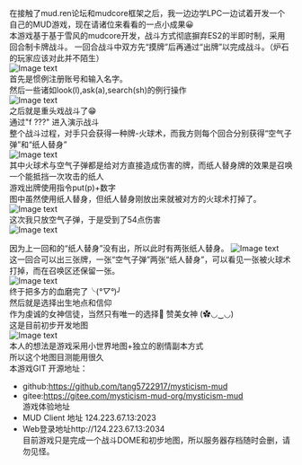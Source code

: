 在接触了mud.ren论坛和mudcore框架之后，我一边边学LPC一边试着开发一个自己的MUD游戏，现在请诸位来看看的一点小成果😀  
本游戏基于基于雪风的mudcore开发，战斗方式彻底摒弃ES2的半即时制，采用回合制卡牌战斗。 
一回合战斗中双方先“摸牌”后再通过“出牌”以完成战斗。（炉石的玩家应该对此并不陌生）  
![Image text](https://gitee.com/mysticism-mud-org/mysticism-mud-doc/blob/master/pic/1/mysticism_0_1.PNG)  
首先是惯例注册账号和输入名字。  
然后一些诸如look(l),ask(a),search(sh)的例行操作  
![Image text](https://gitee.com/mysticism-mud-org/mysticism-mud-doc/blob/master/pic/1/mysticism_0_2.PNG)  
之后就是重头戏战斗了😁  
通过"f ???" 进入演示战斗  
整个战斗过程，对手只会获得一种牌-火球术，而我方则每个回合分别获得“空气子弹”和“纸人替身”  
![Image text](https://gitee.com/mysticism-mud-org/mysticism-mud-doc/blob/master/pic/1/mysticism_0_3.PNG)  
其中火球术与空气子弹都是给对方直接造成伤害的牌，而纸人替身牌的效果是召唤一个能抵挡一次攻击的纸人  
游戏出牌使用指令put(p)+数字  
图中虽然使用纸人替身，但纸人替身刚放出来就被对方的火球术打掉了。  
![Image text](https://gitee.com/mysticism-mud-org/mysticism-mud-doc/blob/master/pic/1/mysticism_0_4.PNG)  
这次我只放空气子弹，于是受到了54点伤害   
![Image text](https://gitee.com/mysticism-mud-org/mysticism-mud-doc/blob/master/pic/1/mysticism_0_5.PNG)  

因为上一回和的“纸人替身”没有出，所以此时有两张纸人替身。
![Image text](https://gitee.com/mysticism-mud-org/mysticism-mud-doc/blob/master/pic/1/mysticism_0_6.PNG)  
这一回合可以出三张牌，一张“空气子弹”两张“纸人替身”，可以看见一张被火球术打掉，而在召唤区还保留一张。  
![Image text](gitee.com/mysticism-mud-org/mysticism-mud-doc/blob/master/pic/1/mysticism_0_7.PNG)  
终于把多方的血磨完了╰(*°▽°*)╯  
然后就是选择出生地点和信仰  
作为虔诚的女神信徒，当然只有唯一的选择🤣 赞美女神 (✿◡‿◡)  
这是目前初步开发地图  
![Image text](https://gitee.com/mysticism-mud-org/mysticism-mud-doc/blob/master/pic/1/mysticism_0_8.PNG)  
本人的想法是游戏采用小世界地图+独立的剧情副本方式  
所以这个地图目测能用很久  
本游戏GIT 开源地址：  
- github:https://github.com/tang5722917/mysticism-mud  
- gitee:https://gitee.com/mysticism-mud-org/mysticism-mud  
游戏体验地址  
- MUD Client 地址   124.223.67.13:2023  
- Web登录地址http://124.223.67.13:2034  
目前游戏只是完成一个战斗DOME和初步地图，所以服务器存档随时会删，请勿见怪。
